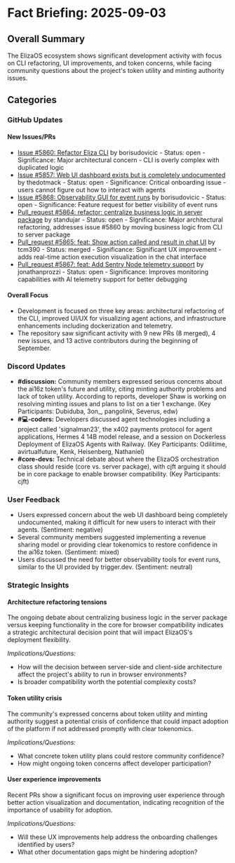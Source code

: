 # Fact Briefing: 2025-09-03

## Overall Summary
The ElizaOS ecosystem shows significant development activity with focus on CLI refactoring, UI improvements, and token concerns, while facing community questions about the project's token utility and minting authority issues.

## Categories

### GitHub Updates

#### New Issues/PRs
- [Issue #5860: Refactor Eliza CLI](https://github.com/elizaOS/eliza/issues/5860) by borisudovicic - Status: open - Significance: Major architectural concern - CLI is overly complex with duplicated logic
- [Issue #5857: Web UI dashboard exists but is completely undocumented](https://github.com/elizaOS/eliza/issues/5857) by thedotmack - Status: open - Significance: Critical onboarding issue - users cannot figure out how to interact with agents
- [Issue #5868: Observability GUI for event runs](https://github.com/elizaOS/eliza/issues/5868) by borisudovicic - Status: open - Significance: Feature request for better visibility of event runs
- [Pull_request #5864: refactor: centralize business logic in server package](https://github.com/elizaOS/eliza/pull/5864) by standujar - Status: open - Significance: Major architectural refactoring, addresses issue #5860 by moving business logic from CLI to server package
- [Pull_request #5865: feat: Show action called and result in chat UI](https://github.com/elizaOS/eliza/pull/5865) by tcm390 - Status: merged - Significance: Significant UX improvement - adds real-time action execution visualization in the chat interface
- [Pull_request #5867: feat: Add Sentry Node telemetry support](https://github.com/elizaOS/eliza/pull/5867) by jonathanprozzi - Status: open - Significance: Improves monitoring capabilities with AI telemetry support for better debugging

#### Overall Focus
- Development is focused on three key areas: architectural refactoring of the CLI, improved UI/UX for visualizing agent actions, and infrastructure enhancements including dockerization and telemetry.
- The repository saw significant activity with 9 new PRs (8 merged), 4 new issues, and 13 active contributors during the beginning of September.

### Discord Updates
- **#discussion:** Community members expressed serious concerns about the ai16z token's future and utility, citing minting authority problems and lack of token utility. According to reports, developer Shaw is working on resolving minting issues and plans to list on a tier 1 exchange. (Key Participants: Dubiduba, 3on_, pangolink, Severus, edw)
- **#💻-coders:** Developers discussed agent technologies including a project called 'signalman23', the x402 payments protocol for agent applications, Hermes 4 14B model release, and a session on Dockerless Deployment of ElizaOS Agents with Railway. (Key Participants: Odilitime, avirtualfuture, Kenk, Heisenberg, Nathaniel)
- **#core-devs:** Technical debate about where the ElizaOS orchestration class should reside (core vs. server package), with cjft arguing it should be in core package to enable browser compatibility. (Key Participants: cjft)

### User Feedback
- Users expressed concern about the web UI dashboard being completely undocumented, making it difficult for new users to interact with their agents. (Sentiment: negative)
- Several community members suggested implementing a revenue sharing model or providing clear tokenomics to restore confidence in the ai16z token. (Sentiment: mixed)
- Users discussed the need for better observability tools for event runs, similar to the UI provided by trigger.dev. (Sentiment: neutral)

### Strategic Insights

#### Architecture refactoring tensions
The ongoing debate about centralizing business logic in the server package versus keeping functionality in the core for browser compatibility indicates a strategic architectural decision point that will impact ElizaOS's deployment flexibility.

*Implications/Questions:*
  - How will the decision between server-side and client-side architecture affect the project's ability to run in browser environments?
  - Is broader compatibility worth the potential complexity costs?

#### Token utility crisis
The community's expressed concerns about token utility and minting authority suggest a potential crisis of confidence that could impact adoption of the platform if not addressed promptly with clear tokenomics.

*Implications/Questions:*
  - What concrete token utility plans could restore community confidence?
  - How might ongoing token concerns affect developer participation?

#### User experience improvements
Recent PRs show a significant focus on improving user experience through better action visualization and documentation, indicating recognition of the importance of usability for adoption.

*Implications/Questions:*
  - Will these UX improvements help address the onboarding challenges identified by users?
  - What other documentation gaps might be hindering adoption?